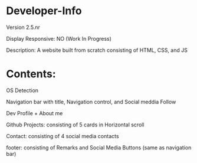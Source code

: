 # Developer-Info
Version 2.5.nr

Display Responsive: NO (Work In Progress)

Description: A website built from scratch consisting of HTML, CSS, and JS
# Contents:
OS Detection

Navigation bar with title, Navigation control, and Social meddia Follow

Dev Profile + About me

Github Projects: consisting of 5 cards in Horizontal scroll

Contact: consisting of 4 social media contacts

footer: consisting of Remarks and Social Media Buttons (same as navigation bar)

